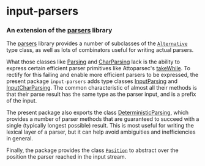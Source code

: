 input-parsers
=============

### An extension of the [parsers](http://hackage.haskell.org/package/parsers) library ###

The [parsers](http://hackage.haskell.org/package/parsers) library provides a number of subclasses of the
[`Alternative`](https://hackage.haskell.org/package/base/docs/Control-Applicative.html#t:Alternative) type class,
as well as lots of combinators useful for writing actual parsers.

What those classes like
[Parsing](http://hackage.haskell.org/package/parsers/docs/Text-Parser-Combinators.html#t:Parsing) and
[CharParsing](https://hackage.haskell.org/package/parsers/docs/Text-Parser-Char.html#t:CharParsing) lack is the
ability to express certain efficient parser primitives like Attoparsec's
[takeWhile](https://hackage.haskell.org/package/attoparsec/docs/Data-Attoparsec-Text.html#v:takeWhile). To rectify for
this failing and enable more efficient parsers to be expressed, the present package `input-parsers` adds type classes
[InputParsing](http://hackage.haskell.org/package/input-parsers/docs/Text-Parser-Input.html#t:InputParsing) and
[InputCharParsing](http://hackage.haskell.org/package/input-parsers/docs/Text-Parser-Input.html#t:InputCharParsing). The
common characteristic of almost all their methods is that their parse result has the same type as the parser input,
and is a prefix of the input.

The present package also exports the class
[DeterministicParsing](http://hackage.haskell.org/package/input-parsers/docs/Text-Parser-Deterministic.html#t:DeterministicParsing),
which provides a number of parser methods that are guaranteed to succeed with a single (typically longest possible)
result. This is most useful for writing the lexical layer of a parser, but it can help avoid ambiguities and
inefficiencies in general.

Finally, the package provides the class
[`Position`](http://hackage.haskell.org/package/input-parsers/docs/Text-Parser-Input-Position.html#t:Position) to
abstract over the position the parser reached in the input stream.
